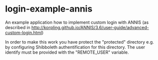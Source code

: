 # login-example-annis
An example application how to implement custom login with ANNIS (as described in http://korpling.github.io/ANNIS/3.6/user-guide/advanced-custom-login.html)

In order to make this work you have protect the "protected" directory e.g. by configuring Shibboleth authentification for this directory.
The user identify must be provided with the "REMOTE_USER" variable.
